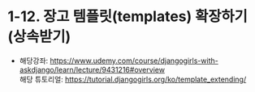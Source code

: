 # 1-12. 장고 템플릿(templates) 확장하기(상속받기)
- 해당강좌: https://www.udemy.com/course/djangogirls-with-askdjango/learn/lecture/9431216#overview  
해당 튜토리얼: https://tutorial.djangogirls.org/ko/template_extending/

